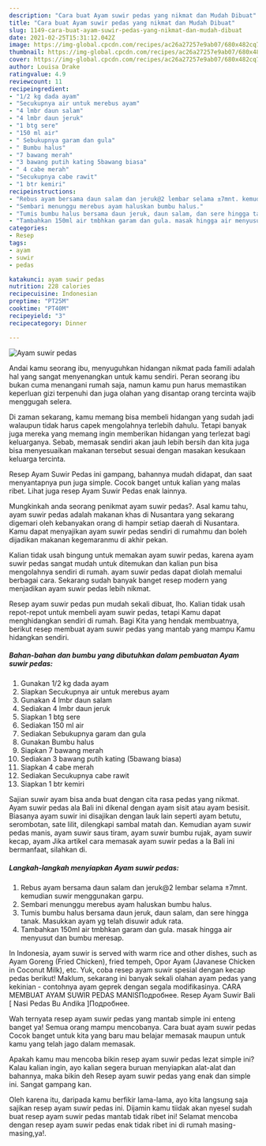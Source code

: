 ```yaml
---
description: "Cara buat Ayam suwir pedas yang nikmat dan Mudah Dibuat"
title: "Cara buat Ayam suwir pedas yang nikmat dan Mudah Dibuat"
slug: 1149-cara-buat-ayam-suwir-pedas-yang-nikmat-dan-mudah-dibuat
date: 2021-02-25T15:31:12.042Z
image: https://img-global.cpcdn.com/recipes/ac26a27257e9ab07/680x482cq70/ayam-suwir-pedas-foto-resep-utama.jpg
thumbnail: https://img-global.cpcdn.com/recipes/ac26a27257e9ab07/680x482cq70/ayam-suwir-pedas-foto-resep-utama.jpg
cover: https://img-global.cpcdn.com/recipes/ac26a27257e9ab07/680x482cq70/ayam-suwir-pedas-foto-resep-utama.jpg
author: Louisa Drake
ratingvalue: 4.9
reviewcount: 11
recipeingredient:
- "1/2 kg dada ayam"
- "Secukupnya air untuk merebus ayam"
- "4 lmbr daun salam"
- "4 lmbr daun jeruk"
- "1 btg sere"
- "150 ml air"
- " Sebukupnya garam dan gula"
- " Bumbu halus"
- "7 bawang merah"
- "3 bawang putih kating 5bawang biasa"
- " 4 cabe merah"
- "Secukupnya cabe rawit"
- "1 btr kemiri"
recipeinstructions:
- "Rebus ayam bersama daun salam dan jeruk@2 lembar selama ±7mnt. kemudian suwir menggunakan garpu."
- "Sembari menunggu merebus ayam haluskan bumbu halus."
- "Tumis bumbu halus bersama daun jeruk, daun salam, dan sere hingga tanak. Masukkan ayam yg telah disuwir aduk rata."
- "Tambahkan 150ml air tmbhkan garam dan gula. masak hingga air menyusut dan bumbu meresap."
categories:
- Resep
tags:
- ayam
- suwir
- pedas

katakunci: ayam suwir pedas 
nutrition: 228 calories
recipecuisine: Indonesian
preptime: "PT25M"
cooktime: "PT40M"
recipeyield: "3"
recipecategory: Dinner

---
```



![Ayam suwir pedas](https://img-global.cpcdn.com/recipes/ac26a27257e9ab07/680x482cq70/ayam-suwir-pedas-foto-resep-utama.jpg)

Andai kamu seorang ibu, menyuguhkan hidangan nikmat pada famili adalah hal yang sangat menyenangkan untuk kamu sendiri. Peran seorang ibu bukan cuma menangani rumah saja, namun kamu pun harus memastikan keperluan gizi terpenuhi dan juga olahan yang disantap orang tercinta wajib menggugah selera.

Di zaman  sekarang, kamu memang bisa membeli hidangan yang sudah jadi walaupun tidak harus capek mengolahnya terlebih dahulu. Tetapi banyak juga mereka yang memang ingin memberikan hidangan yang terlezat bagi keluarganya. Sebab, memasak sendiri akan jauh lebih bersih dan kita juga bisa menyesuaikan makanan tersebut sesuai dengan masakan kesukaan keluarga tercinta. 

Resep Ayam Suwir Pedas ini gampang, bahannya mudah didapat, dan saat menyantapnya pun juga simple. Cocok banget untuk kalian yang malas ribet. Lihat juga resep Ayam Suwir Pedas enak lainnya.

Mungkinkah anda seorang penikmat ayam suwir pedas?. Asal kamu tahu, ayam suwir pedas adalah makanan khas di Nusantara yang sekarang digemari oleh kebanyakan orang di hampir setiap daerah di Nusantara. Kamu dapat menyajikan ayam suwir pedas sendiri di rumahmu dan boleh dijadikan makanan kegemaranmu di akhir pekan.

Kalian tidak usah bingung untuk memakan ayam suwir pedas, karena ayam suwir pedas sangat mudah untuk ditemukan dan kalian pun bisa mengolahnya sendiri di rumah. ayam suwir pedas dapat diolah memalui berbagai cara. Sekarang sudah banyak banget resep modern yang menjadikan ayam suwir pedas lebih nikmat.

Resep ayam suwir pedas pun mudah sekali dibuat, lho. Kalian tidak usah repot-repot untuk membeli ayam suwir pedas, tetapi Kamu dapat menghidangkan sendiri di rumah. Bagi Kita yang hendak membuatnya, berikut resep membuat ayam suwir pedas yang mantab yang mampu Kamu hidangkan sendiri.

<!--inarticleads1-->

##### Bahan-bahan dan bumbu yang dibutuhkan dalam pembuatan Ayam suwir pedas:

1. Gunakan 1/2 kg dada ayam
1. Siapkan Secukupnya air untuk merebus ayam
1. Gunakan 4 lmbr daun salam
1. Sediakan 4 lmbr daun jeruk
1. Siapkan 1 btg sere
1. Sediakan 150 ml air
1. Sediakan  Sebukupnya garam dan gula
1. Gunakan  Bumbu halus
1. Siapkan 7 bawang merah
1. Sediakan 3 bawang putih kating (5bawang biasa)
1. Siapkan  4 cabe merah
1. Sediakan Secukupnya cabe rawit
1. Siapkan 1 btr kemiri


Sajian suwir ayam bisa anda buat dengan cita rasa pedas yang nikmat. Ayam suwir pedas ala Bali ini dikenal dengan ayam sisit atau ayam besisit. Biasanya ayam suwir ini disajikan dengan lauk lain seperti ayam betutu, serombotan, sate lilit, dilengkapi sambal matah dan. Kemudian ayam suwir pedas manis, ayam suwir saus tiram, ayam suwir bumbu rujak, ayam suwir kecap, ayam Jika artikel cara memasak ayam suwir pedas a la Bali ini bermanfaat, silahkan di. 

<!--inarticleads2-->

##### Langkah-langkah menyiapkan Ayam suwir pedas:

1. Rebus ayam bersama daun salam dan jeruk@2 lembar selama ±7mnt. kemudian suwir menggunakan garpu.
1. Sembari menunggu merebus ayam haluskan bumbu halus.
1. Tumis bumbu halus bersama daun jeruk, daun salam, dan sere hingga tanak. Masukkan ayam yg telah disuwir aduk rata.
1. Tambahkan 150ml air tmbhkan garam dan gula. masak hingga air menyusut dan bumbu meresap.


In Indonesia, ayam suwir is served with warm rice and other dishes, such as Ayam Goreng (Fried Chicken), fried tempeh, Opor Ayam (Javanese Chicken in Coconut Milk), etc. Yuk, coba resep ayam suwir spesial dengan kecap pedas berikut! Maklum, sekarang ini banyak sekali olahan ayam pedas yang kekinian - contohnya ayam geprek dengan segala modifikasinya. CARA MEMBUAT AYAM SUWIR PEDAS MANISПодробнее. Resep Ayam Suwir Bali [ Nasi Pedas Bu Andika ]Подробнее. 

Wah ternyata resep ayam suwir pedas yang mantab simple ini enteng banget ya! Semua orang mampu mencobanya. Cara buat ayam suwir pedas Cocok banget untuk kita yang baru mau belajar memasak maupun untuk kamu yang telah jago dalam memasak.

Apakah kamu mau mencoba bikin resep ayam suwir pedas lezat simple ini? Kalau kalian ingin, ayo kalian segera buruan menyiapkan alat-alat dan bahannya, maka bikin deh Resep ayam suwir pedas yang enak dan simple ini. Sangat gampang kan. 

Oleh karena itu, daripada kamu berfikir lama-lama, ayo kita langsung saja sajikan resep ayam suwir pedas ini. Dijamin kamu tiidak akan nyesel sudah buat resep ayam suwir pedas mantab tidak ribet ini! Selamat mencoba dengan resep ayam suwir pedas enak tidak ribet ini di rumah masing-masing,ya!.

